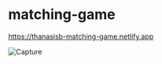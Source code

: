 # matching-game

https://thanasisb-matching-game.netlify.app

![Capture](https://user-images.githubusercontent.com/91921066/167690302-f1df40bc-b2a4-4730-ad0b-272486f340c1.PNG)
